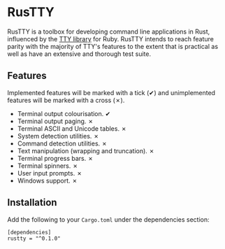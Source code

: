 # RusTTY

RusTTY is a toolbox for developing command line applications in Rust, influenced
by the [TTY library][tty] for Ruby. RusTTY intends to reach feature parity with
the majority of TTY's features to the extent that is practical as well as have
an extensive and thorough test suite.

## Features

Implemented features will be marked with a tick (✔) and unimplemented features
will be marked with a cross (✗).

- Terminal output colourisation. ✔
- Terminal output paging. ✗
- Terminal ASCII and Unicode tables. ✗
- System detection utilities. ✗
- Command detection utilities. ✗
- Text manipulation (wrapping and truncation). ✗
- Terminal progress bars. ✗
- Terminal spinners. ✗
- User input prompts. ✗
- Windows support. ✗

## Installation

Add the following to your `Cargo.toml` under the dependencies section:

```
[dependencies]
rustty = "^0.1.0"
```

[tty]: http://peter-murach.github.io/tty/
